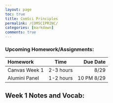 ```yaml
---
layout: page
toc: true
title: ComSci Principles
permalink: /COMSCIPRINC/
categories: [markdown] 
comments: true
---
```



### Upcoming Homework/Assignments:
| Homework           |    Time   |   Due Date  |   
| :---               |   :----:  |     ---:    |  
| Canvas Week 1      | 2-3 hours |   8/29      |   
| Alumini Panel      | 1-2 hours | 10 PM 8/29  | 
                       
                       
                      

Week 1 Notes and Vocab:
- 
